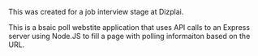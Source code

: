 This was created for a job interview stage at Dizplai.

This is a bsaic poll webstite application that uses API calls to an Express server using Node.JS to fill a page with polling informaiton based on the URL.
